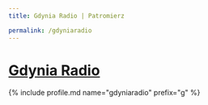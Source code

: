 ```yaml
---
title: Gdynia Radio | Patromierz

permalink: /gdyniaradio
---
```


# [Gdynia Radio](https://patronite.pl/gdyniaradio)

{% include profile.md name="gdyniaradio" prefix="g" %}
